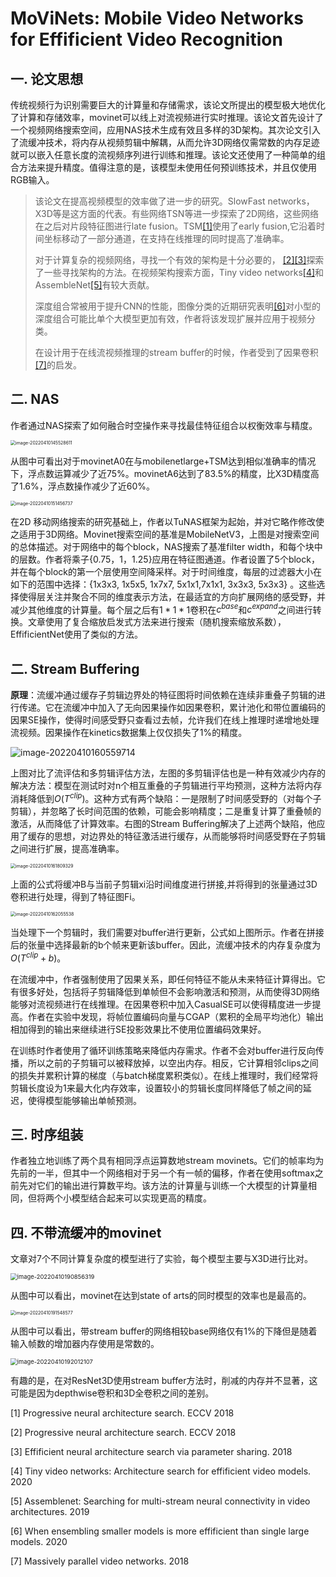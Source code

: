 # MoViNets: Mobile Video Networks for Effificient Video Recognition

## 一. 论文思想

传统视频行为识别需要巨大的计算量和存储需求，该论文所提出的模型极大地优化了计算和存储效率，movinet可以线上对流视频进行实时推理。该论文首先设计了一个视频网络搜索空间，应用NAS技术生成有效且多样的3D架构。其次论文引入了流缓冲技术，将内存从视频剪辑中解耦，从而允许3D网络仅需常数的内存足迹就可以嵌入任意长度的流视频序列进行训练和推理。该论文还使用了一种简单的组合方法来提升精度。值得注意的是，该模型未使用任何预训练技术，并且仅使用RGB输入。

> 该论文在提高视频模型的效率做了进一步的研究。SlowFast networks， X3D等是这方面的代表。有些网络TSN等进一步探索了2D网络，这些网络在之后对片段特征图进行late fusion。TSM[[1]](#1)使用了early fusion,它沿着时间坐标移动了一部分通道，在支持在线推理的同时提高了准确率。
>
> 对于计算复杂的视频网络，寻找一个有效的架构是十分必要的， [[2]](#2)[[3]](#3)探索了一些寻找架构的方法。在视频架构搜索方面，Tiny video networks[[4]](#4)和AssembleNet[[5]](#5)有较大贡献。
>
> 深度组合常被用于提升CNN的性能，图像分类的近期研究表明[[6]](#6)对小型的深度组合可能比单个大模型更加有效，作者将该发现扩展并应用于视频分类。
>
> 在设计用于在线流视频推理的stream buffer的时候，作者受到了因果卷积[[7]](#7)的启发。

## 二. NAS

作者通过NAS探索了如何融合时空操作来寻找最佳特征组合以权衡效率与精度。

<img src="https://raw.githubusercontent.com/coelien/image-hosting/master/img/202204101455745.png" alt="image-20220410145528611" style="zoom: 50%;" />

从图中可看出对于movinetA0在与mobilenetlarge+TSM达到相似准确率的情况下，浮点数运算减少了近75%。movinetA6达到了83.5%的精度，比X3D精度高了1.6%，浮点数操作减少了近60%。

<img src="https://raw.githubusercontent.com/coelien/image-hosting/master/img/202204101514863.png" alt="image-20220410151456737" style="zoom:50%;" />

在2D 移动网络搜索的研究基础上，作者以TuNAS框架为起始，并对它略作修改使之适用于3D网络。Movinet搜索空间的基准是MobileNetV3，上图是对搜索空间的总体描述。对于网络中的每个block，NAS搜索了基准filter width，和每个块中的层数。作者将乘子{0.75，1，1.25}应用在特征图通道。作者设置了5个block，并在每个block的第一个层使用空间降采样。对于时间维度，每层的过滤器大小在如下的范围中选择：{1x3x3, 1x5x5, 1x7x7, 5x1x1,7x1x1, 3x3x3, 5x3x3} 。这些选择使得层关注并聚合不同的维度表示方法，在最适宜的方向扩展网络的感受野，并减少其他维度的计算量。每个层之后有$1*1*1$卷积在$c^{base}$和$c^{expand}$之间进行转换。文章使用了复合缩放启发式方法来进行搜索（随机搜索缩放系数）， EffificientNet使用了类似的方法。

## 二. Stream Buffering

**原理**：流缓冲通过缓存子剪辑边界处的特征图将时间依赖在连续非重叠子剪辑的进行传递。它在流缓冲中加入了无向因果操作如因果卷积，累计池化和带位置编码的因果SE操作，使得时间感受野只查看过去帧，允许我们在线上推理时递增地处理流视频。因果操作在kinetics数据集上仅仅损失了1%的精度。

![image-20220410160559714](https://raw.githubusercontent.com/coelien/image-hosting/master/img/202204101605783.png)

上图对比了流评估和多剪辑评估方法，左图的多剪辑评估也是一种有效减少内存的解决方法：模型在测试时对n个相互重叠的子剪辑进行平均预测，这种方法将内存消耗降低到$O(T^{clip})$。这种方式有两个缺陷：一是限制了时间感受野的（对每个子剪辑），并忽略了长时间范围的依赖，可能会影响精度；二是重复计算了重叠帧的激活，从而降低了计算效率。右图的Stream Buffering解决了上述两个缺陷，他应用了缓存的思想，对边界处的特征激活进行缓存，从而能够将时间感受野在子剪辑之间进行扩展，提高准确率。

<img src="https://raw.githubusercontent.com/coelien/image-hosting/master/img/202204101618355.png" alt="image-20220410161809329" style="zoom:50%;" />

上面的公式将缓冲B与当前子剪辑xi沿时间维度进行拼接,并将得到的张量通过3D卷积进行处理，得到了特征图Fi。

<img src="https://raw.githubusercontent.com/coelien/image-hosting/master/img/202204101620557.png" alt="image-20220410162055538" style="zoom:50%;" />

当处理下一个剪辑时，我们需要对buffer进行更新，公式如上图所示。作者在拼接后的张量中选择最新的b个帧来更新该buffer。因此，流缓冲技术的内存复杂度为$O(T^{clip}+b)$。

在流缓冲中，作者强制使用了因果关系，即任何特征不能从未来特征计算得出。它有很多好处，包括将子剪辑降低到单帧但不会影响激活和预测，从而使得3D网络能够对流视频进行在线推理。在因果卷积中加入CasualSE可以使得精度进一步提高。作者在实验中发现，将帧位置编码向量与CGAP（累积的全局平均池化）输出相加得到的输出来继续进行SE投影效果比不使用位置编码效果好。

在训练时作者使用了循环训练策略来降低内存需求。作者不会对buffer进行反向传播，所以之前的子剪辑可以被释放掉，以空出内存。相反，它计算相邻clips之间的损失并累积计算的梯度（与batch梯度累积类似）。在线上推理时，我们经常将剪辑长度设为1来最大化内存效率，设置较小的剪辑长度同样降低了帧之间的延迟，使得模型能够输出单帧预测。

## 三. 时序组装

作者独立地训练了两个具有相同浮点运算数地stream movinets。它们的帧率均为先前的一半，但其中一个网络相对于另一个有一帧的偏移，作者在使用softmax之前先对它们的输出进行算数平均。该方法的计算量与训练一个大模型的计算量相同，但将两个小模型结合起来可以实现更高的精度。

## 四. 不带流缓冲的movinet

文章对7个不同计算复杂度的模型进行了实验，每个模型主要与X3D进行比对。

<img src="https://raw.githubusercontent.com/coelien/image-hosting/master/img/202204101908345.png" alt="image-20220410190856319" style="zoom: 67%;" />

从图中可以看出，movinet在达到state of arts的同时模型的效率也是最高的。

<img src="https://raw.githubusercontent.com/coelien/image-hosting/master/img/202204101915639.png" alt="image-20220410191548577" style="zoom:50%;" />



从图中可以看出，带stream buffer的网络相较base网络仅有1%的下降但是随着输入帧数的增加器内存使用是常数的。

<img src="https://raw.githubusercontent.com/coelien/image-hosting/master/img/202204101920131.png" alt="image-20220410192012107" style="zoom:67%;" />

有趣的是，在对ResNet3D使用stream buffer方法时，削减的内存并不显著，这可能是因为depthwise卷积和3D全卷积之间的差别。

<span id="1">[1] Progressive neural architecture search. ECCV 2018</span>

<span id="2">[2] Progressive neural architecture search. ECCV 2018</span>

<span id="3">[3] Effificient neural architecture search via parameter sharing. 2018</span>

<span id="4">[4] Tiny video networks: Architecture search for effificient video models. 2020</span>

<span id="5">[5] Assemblenet: Searching for multi-stream neural connectivity in video architectures. 2019</span>

<span id="6">[6] When ensembling smaller models is more effificient than single large models. 2020</span>

<span id="7">[7] Massively parallel video networks. 2018</span>

